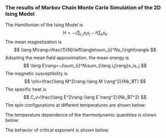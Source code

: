 ### The results of Markov Chain Monte Carlo Simulation of the 2D Ising Model

The Hamiltonian of the Ising Model is
$$
H=-J\sum_{i,j}s_is_j-h\sum_{k}s_k
$$
The mean magnetization is
$$
\lang M\rang=\frac{1}{N}\left\langle\sum_{i}^Ns_i\right\rangle
$$
Adopting the mean field approximation, the mean energy is
$$
\lang E\rang=-J\sum_{i}^N\sum_{\lang i,j\rang}s_is_j
$$
The magnetic susceptibility is
$$
\chi=\frac{\lang M^2\rang-\lang M \rang^2}{Nk_BT}
$$
The specific heat is
$$
C_v=\frac{\lang E^2\rang-\lang E \rang^2}{Nk_BT^2}
$$
The spin configurations at different temperatures are shown below:



The temperature dependence of the thermodynamic quantities is shown below:



The behavior of critical exponent is shown below: